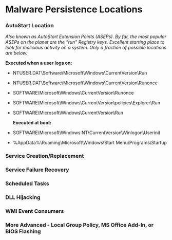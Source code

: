 # Malware Persistence Locations

### AutoStart Location

*Also known as AutoStart Extension Points (ASEPs). By far, the most popular ASEPs on the planet are the "run" Registry keys. Excellent starting place to look for malicious activity on a system. Only a fraction of possible locations are below.*

**Executed when a user logs on:**
- NTUSER.DAT\Software\Microsoft\Windows\CurrentVersion\Run
- NTUSER.DAT\Software\Microsoft\Windows\CurrentVersion\Runonce
- SOFTWARE\Microsoft\Windows\CurrentVersion\Runonce
- SOFTWARE\Microsoft\Windows\CurrentVersion\policies\Explorer\Run
- SOFTWARE\Microsoft\Windows\CurrentVersion\Run

  **Executed at boot:**
- SOFTWARE\Microsoft\Windows NT\CurrentVersion\Winlogon\Userinit
- %AppData%\Roaming\Microsoft\Windows\Start Menu\Programs\Startup


### Service Creation/Replacement

### Service Failure Recovery

### Scheduled Tasks

### DLL Hijacking

### WMI Event Consumers

### More Advanced - Local Group Policy, MS Office Add-In, or BIOS Flashing
